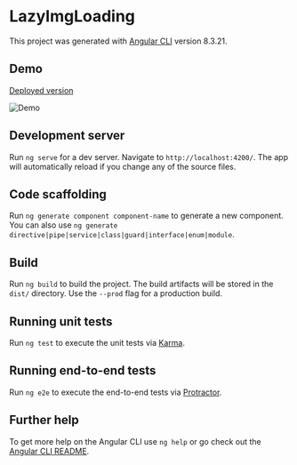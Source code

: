 # LazyImgLoading

This project was generated with [Angular CLI](https://github.com/angular/angular-cli) version 8.3.21.

## Demo

[Deployed version](https://lazy-img-loading.herokuapp.com/)

![Demo](https://psv4.userapi.com/c856416/u91022656/docs/d7/6b5f27082b08/ezgif-4-704ca4a36dd8.gif?extra=yip3IrKwn3_5LUJmWwYkloJKVjCIJcAChJR8Gypupv9JkiUpAfOnJLLnd1aJnus33dkKqxNVUBMlu58bDbyuAiT4P5f4a6CSWccPHEEggLHuMdrhVkEdw0iQ1Uzqi8unxCQPa4x6otxxB_9xZnfuC_oi)

## Development server

Run `ng serve` for a dev server. Navigate to `http://localhost:4200/`. The app will automatically reload if you change any of the source files.

## Code scaffolding

Run `ng generate component component-name` to generate a new component. You can also use `ng generate directive|pipe|service|class|guard|interface|enum|module`.

## Build

Run `ng build` to build the project. The build artifacts will be stored in the `dist/` directory. Use the `--prod` flag for a production build.

## Running unit tests

Run `ng test` to execute the unit tests via [Karma](https://karma-runner.github.io).

## Running end-to-end tests

Run `ng e2e` to execute the end-to-end tests via [Protractor](http://www.protractortest.org/).

## Further help

To get more help on the Angular CLI use `ng help` or go check out the [Angular CLI README](https://github.com/angular/angular-cli/blob/master/README.md).
